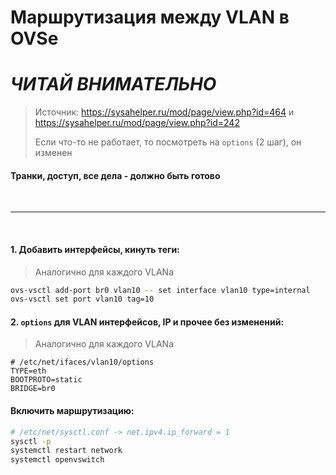 # Маршрутизация между VLAN в OVSе
# ___ЧИТАЙ ВНИМАТЕЛЬНО___


> Источник: https://sysahelper.ru/mod/page/view.php?id=464 и https://sysahelper.ru/mod/page/view.php?id=242
> 
> Если что-то не работает, то посмотреть на `options` (2 шаг), он изменен

#### Транки, доступ, все дела - должно быть готово

<br>

---

<br>

#### 1. Добавить интерфейсы, кинуть теги:
> Аналогично для каждого VLANа
```bash
ovs-vsctl add-port br0 vlan10 -- set interface vlan10 type=internal
ovs-vsctl set port vlan10 tag=10
```

#### 2. `options` для VLAN интерфейсов, IP и прочее без изменений:
> Аналогично для каждого VLANа
```
# /etc/net/ifaces/vlan10/options
TYPE=eth
BOOTPROTO=static
BRIDGE=br0
```

#### Включить маршрутизацию:
```bash
# /etc/net/sysctl.conf -> net.ipv4.ip_forward = 1
sysctl -p
systemctl restart network
systemctl openvswitch
```